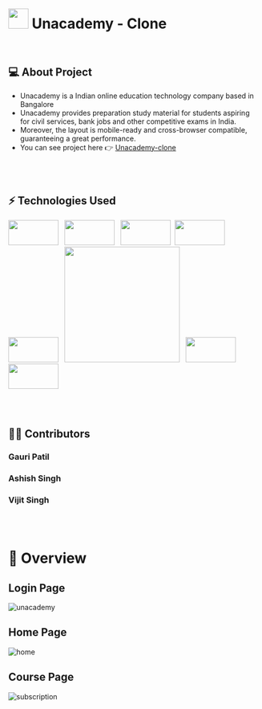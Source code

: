 # <img src = "https://cdn-images-1.medium.com/max/1200/1*LdFNhpOe7uIn-bHK9VUinA.jpeg" height= "40px"> Unacademy - Clone


<br/>

## 💻 About Project <br/>
- Unacademy is a Indian online education technology company based in Bangalore<br/>
- Unacademy provides preparation study material for students aspiring for civil services, bank jobs and other competitive exams in India.<br/>
- Moreover, the layout is mobile-ready and cross-browser compatible, guaranteeing a great performance. <br/>
- You can see project here :point_right: <a href="https://unacademy-clone-alpha.vercel.app/">Unacademy-clone</a>

<br/>
<br/>

## ⚡ Technologies Used  

<img src = "https://www.datocms-assets.com/14946/1638186862-reactjs.png?auto=format" height= "50px" width="100px">  &nbsp;  <img src = "https://miro.medium.com/max/1400/1*XP-mZOrIqX7OsFInN2ngRQ.png" height= "50px" width="100px">   &nbsp;  <img src = "https://upload.wikimedia.org/wikipedia/commons/thumb/d/d9/Node.js_logo.svg/1200px-Node.js_logo.svg.png" styles={{background:white}} height= "50px" width="100px">  &nbsp;<img src = "https://i.pinimg.com/originals/71/f0/a4/71f0a4c41735f951f9823725ee42cf8a.png" height= "50px" width="100px">  &nbsp;  <img src = "https://techcrunch.com/wp-content/uploads/2019/06/MongoDB_Logo_FullColorBlack_RGB.png" height= "50px" width="100px">  &nbsp; <img src="https://img.shields.io/badge/-JavaScript-eed718?style=flat&logo=javascript&logoColor=ffffff" heheight= "50px" width="230px"> &nbsp; <img src = "https://img.shields.io/badge/-HTML5-E34F26?style=flat&logo=html5&logoColor=white" height= "50px" width="100px">  &nbsp;  <img src = "https://img.shields.io/badge/-CSS3-1572B6?style=flat&logo=css3&logoColor=white" height= "50px" width="100px"> 

<br/>
<br/>



## 👨‍💻 Contributors
###  Gauri Patil 
###  Ashish Singh
###  Vijit Singh

<br/>
<br/>

# 💎 Overview

## Login Page
![unacademy](https://user-images.githubusercontent.com/72353440/162500863-2e0574a2-07e6-4d9f-adae-6fd36a56b17d.png)

## Home Page
![home](https://user-images.githubusercontent.com/72353440/163008328-1cfa03e4-5743-40b0-a642-a206414e9116.png)

## Course Page
![subscription](https://user-images.githubusercontent.com/72353440/163008336-eeaf24d0-7048-4040-a188-067425e4d1c1.png)
